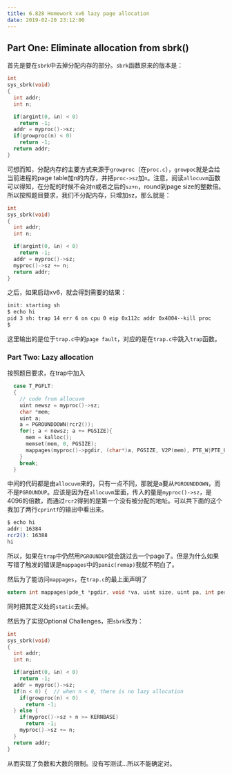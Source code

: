 ```yaml
---
title: 6.828 Homework xv6 lazy page allocation
date: 2019-02-20 23:12:00
---
```


## Part One: Eliminate allocation from sbrk()

首先是要在`sbrk`中去掉分配内存的部分。`sbrk`函数原来的版本是：

```c
int
sys_sbrk(void)
{
  int addr;
  int n;

  if(argint(0, &n) < 0)
    return -1;
  addr = myproc()->sz;
  if(growproc(n) < 0)
    return -1;
  return addr;
}
```

可想而知，分配内存的主要方式来源于`growproc`（在`proc.c`），`growpoc`就是会给当前进程的page table加n的内存，并把`proc->sz`加`n`。注意，阅读`allocuvm`函数可以得知，在分配的时候不会对n或者之后的`sz+n`，round到page size的整数倍。所以按照题目要求，我们不分配内存，只增加sz，那么就是：

```c
int
sys_sbrk(void)
{
  int addr;
  int n;

  if(argint(0, &n) < 0)
    return -1;
  addr = myproc()->sz;
  myproc()->sz += n;
  return addr;
}
```

之后，如果启动xv6，就会得到需要的结果：

```bash
init: starting sh
$ echo hi
pid 3 sh: trap 14 err 6 on cpu 0 eip 0x112c addr 0x4004--kill proc
$ 
```

这里输出的是位于`trap.c`中的`page fault`，对应的是在`trap.c`中跳入`trap`函数。

### Part Two: Lazy allocation

按照题目要求，在trap中加入

```c
  case T_PGFLT:
  {
    // code from allocuvm
    uint newsz = myproc()->sz;
    char *mem;
    uint a;
    a = PGROUNDDOWN(rcr2());
    for(; a < newsz; a += PGSIZE){
      mem = kalloc();
      memset(mem, 0, PGSIZE);
      mappages(myproc()->pgdir, (char*)a, PGSIZE, V2P(mem), PTE_W|PTE_U);
    }
    break;
  }
```

中间的代码都是由`allocuvm`来的，只有一点不同，那就是a要从`PGROUNDDOWN`，而不是`PGROUNDUP`。应该是因为在`allocuvm`里面，传入的量是`myproc()->sz`，是4096的倍数，而通过`rcr2`得到的是第一个没有被分配的地址。可以共下面的这个我加了两行`cprintf`的输出中看出来。

```bash
$ echo hi
addr: 16384
rcr2(): 16388
hi
```

所以，如果在`trap`中仍然用`PGROUNDUP`就会跳过去一个page了。但是为什么如果写错了触发的错误是`mappages`中的`panic(remap)`我就不明白了。

然后为了能访问`mappages`，在`trap.c`的最上面声明了

```c
extern int mappages(pde_t *pgdir, void *va, uint size, uint pa, int perm);
```

同时把其定义处的`static`去掉。

然后为了实现Optional Challenges，把`sbrk`改为：

```c
int
sys_sbrk(void)
{
  int addr;
  int n;

  if(argint(0, &n) < 0)
    return -1;
  addr = myproc()->sz;
  if(n < 0) {  // when n < 0, there is no lazy allocation
    if(growproc(n) < 0)
      return -1;
  } else {
    if(myproc()->sz + n >= KERNBASE)
      return -1;
    myproc()->sz += n;
  }
  return addr;
}
```

从而实现了负数和大数的限制。没有写测试...所以不能确定对。